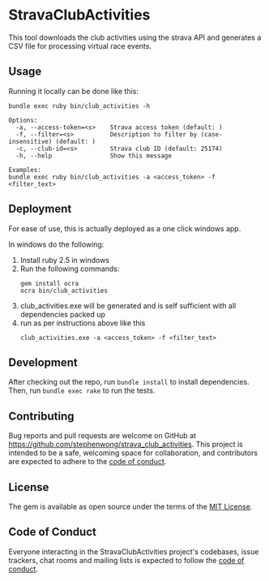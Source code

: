 # StravaClubActivities

This tool downloads the club activities using the strava API and generates a CSV file for processing virtual race events.

## Usage
Running it locally can be done like this:
```
bundle exec ruby bin/club_activities -h

Options:
  -a, --access-token=<s>    Strava access token (default: )
  -f, --filter=<s>          Description to filter by (case-insensitive) (default: )
  -c, --club-id=<s>         Strava club ID (default: 25174)
  -h, --help                Show this message
```

```
Examples:
bundle exec ruby bin/club_activities -a <access_token> -f <filter_text>
```

## Deployment

For ease of use, this is actually deployed as a one click windows app.

In windows do the following:

1. Install ruby 2.5 in windows
2. Run the following commands:
    ```shell
    gem install ocra
    ocra bin/club_activities
    ```
3. club_activities.exe will be generated and is self sufficient with all dependencies packed up
4. run as per instructions above like this
    ```shell
    club_activities.exe -a <access_token> -f <filter_text>
    ```

## Development

After checking out the repo, run `bundle install` to install dependencies. Then, run `bundle exec rake` to run the tests.

## Contributing

Bug reports and pull requests are welcome on GitHub at https://github.com/stephenwong/strava_club_activities. This project is intended to be a safe, welcoming space for collaboration, and contributors are expected to adhere to the [code of conduct](https://github.com/[USERNAME]/strava_club_activities/blob/master/CODE_OF_CONDUCT.md).

## License

The gem is available as open source under the terms of the [MIT License](https://opensource.org/licenses/MIT).

## Code of Conduct

Everyone interacting in the StravaClubActivities project's codebases, issue trackers, chat rooms and mailing lists is expected to follow the [code of conduct](https://github.com/[USERNAME]/strava_club_activities/blob/master/CODE_OF_CONDUCT.md).
